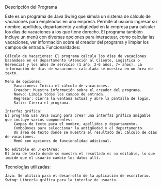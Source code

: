 Descripción del Programa

Este es un programa de Java Swing que simula un sistema de cálculo de vacaciones para empleados en una empresa. Permite al usuario ingresar su nombre, apellidos, departamento y antigüedad en la empresa para calcular los días de vacaciones a los que tiene derecho. El programa también incluye un menú con diversas opciones para interactuar, como calcular las vacaciones, ver información sobre el creador del programa y limpiar los campos de entrada.
Funcionalidades:

    Cálculo de Vacaciones: El programa calcula los días de vacaciones basándose en el departamento (Atención al Cliente, Logística o Gerencia) y los años de servicio (1 año, 2-6 años, 7+ años). La información de días de vacaciones calculada se muestra en un área de texto.

    Menú de opciones:
        Vacaciones: Inicia el cálculo de vacaciones.
        Creador: Muestra información sobre el creador del programa.
        Nuevo: Limpia todos los campos de entrada.
        Regresar: Cierra la ventana actual y abre la pantalla de login.
        Salir: Cierra el programa.

    Interfaz gráfica:
    El programa usa Java Swing para crear una interfaz gráfica amigable que incluye varios componentes:
        Campos de texto para el nombre, apellidos y departamento.
        ComboBoxes para seleccionar la antigüedad y el departamento.
        Un área de texto donde se muestra el resultado del cálculo de días de vacaciones.
        Menú con opciones de funcionalidad adicional.

    No editable en JTextArea:
    El área de texto donde se muestra el resultado es no editable, lo que impide que el usuario cambie los datos allí.

Tecnologías utilizadas:

    Java: Se utiliza para el desarrollo de la aplicación de escritorio.
    Swing: Librería gráfica para la interfaz de usuario.
